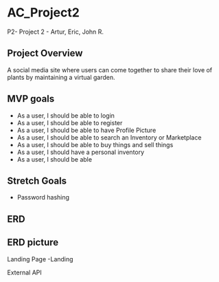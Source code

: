 # AC_Project2


P2-
Project 2 - Artur, Eric, John R.

## Project Overview

A social media site where users can come together to share their love of plants by maintaining a virtual garden.


## MVP goals
- As a user, I should be able to login 
- As a user, I should be able to register 
- As a user, I should be able to have Profile Picture 
- As a user, I should be able to search an Inventory or Marketplace
- As a user, I should be able to buy things and sell things
- As a user, I should have a personal inventory
- As a user, I should be able 

## Stretch Goals
- Password hashing
## ERD

## ERD picture


Landing Page -Landing

External API
